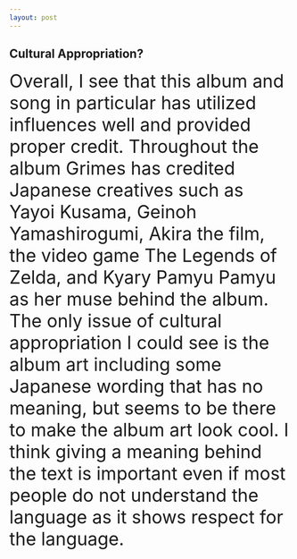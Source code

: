 ```yaml
---
layout: post
---
```


## Cultural Appropriation?

<font size="6">
Overall, I see that this album and song in particular has utilized influences well and provided proper credit. Throughout the album Grimes has credited Japanese creatives such as Yayoi Kusama, Geinoh Yamashirogumi, Akira the film, the video game The Legends of Zelda, and Kyary Pamyu Pamyu as her muse behind the album. The only issue of cultural appropriation I could see is the album art including some Japanese wording that has no meaning, but seems to be there to make the album art look cool. I think giving a meaning behind the text is important even if most people do not understand the language as it shows respect for the language.
</font>

 